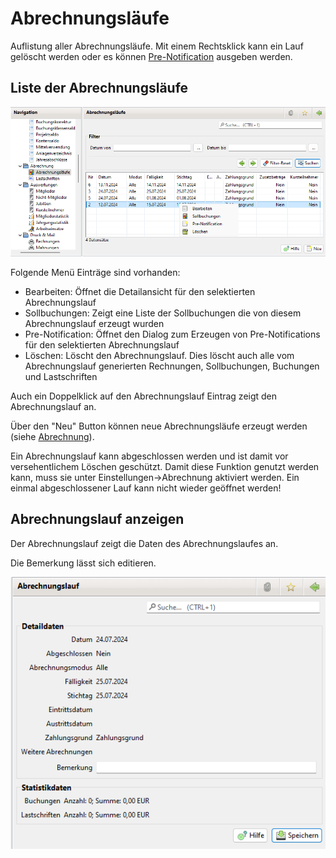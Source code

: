 # Abrechnungsläufe

Auflistung aller Abrechnungsläufe. Mit einem Rechtsklick kann ein Lauf gelöscht werden oder es können [Pre-Notification](../../3.1/druckmail/pre-notification.md) ausgeben werden.

## Liste der Abrechnungsläufe

![](../../../v3.1.x/abrech/img/AbrechnungslaufListeView.png)

Folgende Menü Einträge sind vorhanden:

* Bearbeiten: Öffnet die Detailansicht für den selektierten Abrechnungslauf
* Sollbuchungen: Zeigt eine Liste der Sollbuchungen die von diesem Abrechnungslauf erzeugt wurden
* Pre-Notification: Öffnet den Dialog zum Erzeugen von Pre-Notifications für den selektierten Abrechnungslauf
* Löschen: Löscht den Abrechnungslauf. Dies löscht auch alle vom Abrechnungslauf generierten Rechnungen, Sollbuchungen, Buchungen und Lastschriften

Auch ein Doppelklick auf den Abrechnungslauf Eintrag zeigt den Abrechnungslauf an.

Über den "Neu" Button können neue Abrechnungsläufe erzeugt werden (siehe [Abrechnung](../../3.1/abrech/abrechnung.md)).

Ein Abrechnungslauf kann abgeschlossen werden und ist damit vor versehentlichem Löschen geschützt. Damit diese Funktion genutzt werden kann, muss sie unter Einstellungen->Abrechnung aktiviert werden. Ein einmal abgeschlossener Lauf kann nicht wieder geöffnet werden!

## Abrechnungslauf anzeigen

Der Abrechnungslauf zeigt die Daten des Abrechnungslaufes an.

Die Bemerkung lässt sich editieren.

![](../../../v3.1.x/abrech/img/AbrechnungslaufView.png)
